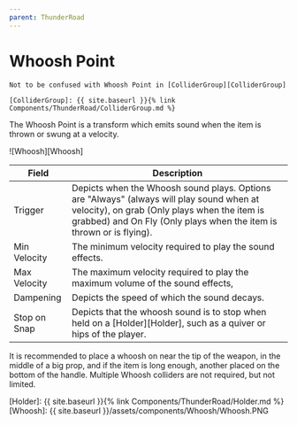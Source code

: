 ```yaml
---
parent: ThunderRoad
---
```

# Whoosh Point

```note
Not to be confused with Whoosh Point in [ColliderGroup][ColliderGroup]

[ColliderGroup]: {{ site.baseurl }}{% link Components/ThunderRoad/ColliderGroup.md %}
```

The Whoosh Point is a transform which emits sound when the item is thrown or swung at a velocity. 

![Whoosh][Whoosh]

| Field                       | Description
| ---                         | ---
| Trigger                     | Depicts when the Whoosh sound plays. Options are "Always" (always will play sound when at velocity), on grab (Only plays when the item is grabbed) and On Fly (Only plays when the item is thrown or is flying).
| Min Velocity                | The minimum velocity required to play the sound effects.
| Max Velocity                | The maximum velocity required to play the maximum volume of the sound effects,
| Dampening                   | Depicts the speed of which the sound decays.
| Stop on Snap                | Depicts that the whoosh sound is to stop when held on a [Holder][Holder], such as a quiver or hips of the player.

It is recommended to place a whoosh on near the tip of the weapon, in the middle of a big prop, and if the item is long enough, another placed on the bottom of the handle. Multiple Whoosh colliders are not required, but not limited.


[Holder]: {{ site.baseurl }}{% link Components/ThunderRoad/Holder.md %}
[Whoosh]: {{ site.baseurl }}/assets/components/Whoosh/Whoosh.PNG